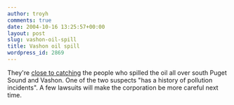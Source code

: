 ```yaml
---
author: troyh
comments: true
date: 2004-10-16 13:25:57+00:00
layout: post
slug: vashon-oil-spill
title: Vashon oil spill
wordpress_id: 2869
---
```


They're [close to catching](http://seattletimes.nwsource.com/html/localnews/2002064801_oilspill16m.html) the people who spilled the oil all over south Puget Sound and Vashon. One of the two suspects "has a history of pollution incidents". A few lawsuits will make the corporation be more careful next time.
